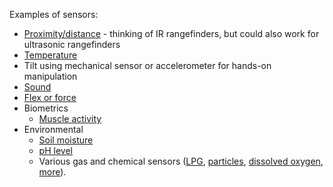 Examples of sensors:
- [Proximity/distance](https://www.sparkfun.com/categories/84) - thinking of IR rangefinders, but could also work for ultrasonic rangefinders
- [Temperature](https://www.sparkfun.com/categories/82)
- Tilt using mechanical sensor or accelerometer for hands-on manipulation
- [Sound](https://www.sparkfun.com/categories/186)
- [Flex or force](https://www.sparkfun.com/categories/143)
- Biometrics
  - [Muscle activity](https://www.sparkfun.com/products/13723)
- Environmental
  - [Soil moisture](https://www.sparkfun.com/products/13637)
  - [pH level](https://www.sparkfun.com/products/10972)
  - Various gas and chemical sensors ([LPG](https://www.sparkfun.com/products/9405), [particles](https://www.sparkfun.com/products/14045), [dissolved oxygen](https://www.sparkfun.com/products/11194), [more](https://www.sparkfun.com/categories/146)).